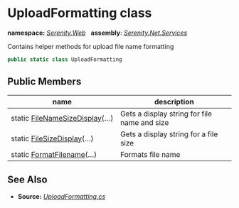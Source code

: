 # UploadFormatting class
**namespace:** *[Serenity.Web](../README.md#serenity.web-namespace)*   **assembly**: *[Serenity.Net.Services](../README.md)*

Contains helper methods for upload file name formatting

```csharp
public static class UploadFormatting
```

## Public Members

| name | description |
| --- | --- |
| static [FileNameSizeDisplay](UploadFormatting/FileNameSizeDisplay.md)(…) | Gets a display string for file name and size |
| static [FileSizeDisplay](UploadFormatting/FileSizeDisplay.md)(…) | Gets a display string for a file size |
| static [FormatFilename](UploadFormatting/FormatFilename.md)(…) | Formats file name |

## See Also

* **Source:** *[UploadFormatting.cs](https://github.com/serenity-is/Serenity/blob/master/src/Serenity.Net.Services/Upload/UploadFormatting.cs)*